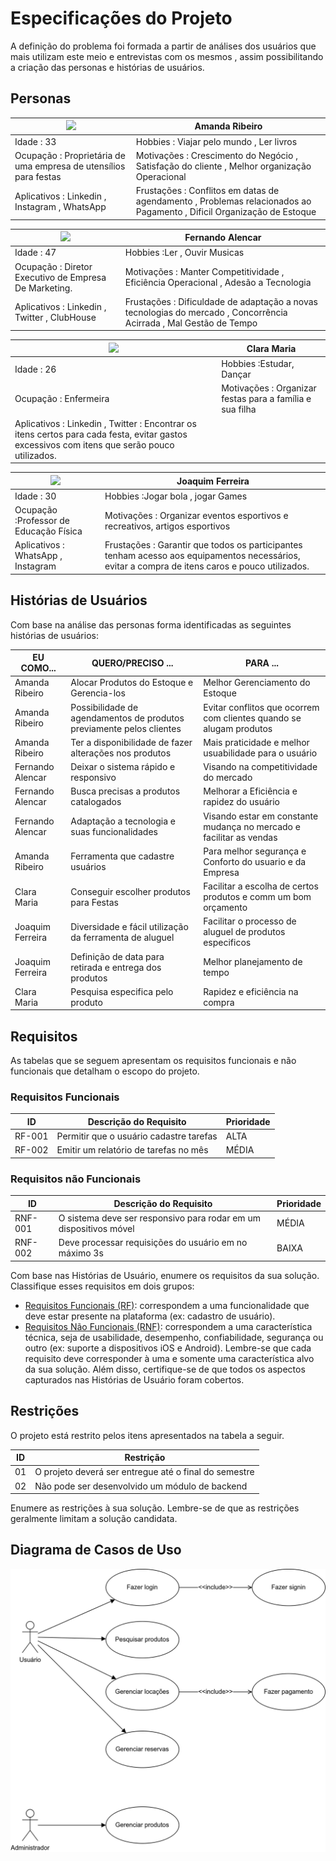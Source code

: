 # Especificações do Projeto

A definição do problema foi formada a partir de análises dos usuários que mais utilizam este meio e entrevistas com os mesmos , assim possibilitando a criação das personas e histórias de usuários.

## Personas

| <image src="https://github.com/ICEI-PUC-Minas-PMV-ADS/pmv-ads-2023-2-e2-proj-int-t3-2023-e2-g2/blob/Rafael0608-patch-1/docs/img/Persona%202.jpg?raw=true"> | Amanda Ribeiro                                                                                                        |
| ---------------------------------------------------------------------------------------------------------------------------------------------------------- | --------------------------------------------------------------------------------------------------------------------- |
| Idade : 33                                                                                                                                                 | Hobbies : Viajar pelo mundo , Ler livros                                                                              |
| Ocupação : Proprietária de uma empresa de utensílios para festas                                                                                           | Motivações : Crescimento do Negócio , Satisfação do cliente , Melhor organização Operacional                          |
| Aplicativos : Linkedin , Instagram , WhatsApp                                                                                                              | Frustações : Conflitos em datas de agendamento , Problemas relacionados ao Pagamento , Dificil Organização de Estoque |

| <image src="https://github.com/ICEI-PUC-Minas-PMV-ADS/pmv-ads-2023-2-e2-proj-int-t3-2023-e2-g2/blob/Rafael0608-patch-1/docs/img/Persona%201.jpg?raw=true"> | Fernando Alencar                                                                                                   |
| ---------------------------------------------------------------------------------------------------------------------------------------------------------- | ------------------------------------------------------------------------------------------------------------------ |
| Idade : 47                                                                                                                                                 | Hobbies :Ler , Ouvir Musicas                                                                                       |
| Ocupação : Diretor Executivo de Empresa De Marketing.                                                                                                      | Motivações : Manter Competitividade , Eficiência Operacional , Adesão a Tecnologia                                 |
| Aplicativos : Linkedin , Twitter , ClubHouse                                                                                                               | Frustações : Dificuldade de adaptação a novas tecnologias do mercado , Concorrência Acirrada , Mal Gestão de Tempo |

| <image src="https://github.com/ICEI-PUC-Minas-PMV-ADS/pmv-ads-2023-2-e2-proj-int-t3-2023-e2-g2/blob/Rafael0608-patch-3/docs/img/Enfermeira%20persona.jpg?raw=true"> | Clara Maria                                              |
| ------------------------------------------------------------------------------------------------------------------------------------------------------------------- | -------------------------------------------------------- |
| Idade : 26                                                                                                                                                          | Hobbies :Estudar, Dançar                                 |
| Ocupação : Enfermeira                                                                                                                                               | Motivações : Organizar festas para a família e sua filha |
| Aplicativos : Linkedin , Twitter : Encontrar os itens certos para cada festa, evitar gastos excessivos com itens que serão pouco utilizados.                        |

| <image src="https://github.com/ICEI-PUC-Minas-PMV-ADS/pmv-ads-2023-2-e2-proj-int-t3-2023-e2-g2/blob/Rafael0608-patch-3/docs/img/Ed%20fisica%20Persona.jpg?raw=true"> | Joaquim Ferreira                                                                                                                                |
| -------------------------------------------------------------------------------------------------------------------------------------------------------------------- | ----------------------------------------------------------------------------------------------------------------------------------------------- |
| Idade : 30                                                                                                                                                           | Hobbies :Jogar bola , jogar Games                                                                                                               |
| Ocupação :Professor de Educação Física                                                                                                                               | Motivações : Organizar eventos esportivos e recreativos, artigos esportivos                                                                     |
| Aplicativos : WhatsApp , Instagram                                                                                                                                   | Frustações : Garantir que todos os participantes tenham acesso aos equipamentos necessários, evitar a compra de itens caros e pouco utilizados. |

## Histórias de Usuários

Com base na análise das personas forma identificadas as seguintes histórias de usuários:

| EU COMO...       | QUERO/PRECISO ...                                                    | PARA ...                                                            |
| ---------------- | -------------------------------------------------------------------- | ------------------------------------------------------------------- |
| Amanda Ribeiro   | Alocar Produtos do Estoque e Gerencia-los                            | Melhor Gerenciamento do Estoque                                     |
| Amanda Ribeiro   | Possibilidade de agendamentos de produtos previamente pelos clientes | Evitar conflitos que ocorrem com clientes quando se alugam produtos |
| Amanda Ribeiro   | Ter a disponibilidade de fazer alterações nos produtos               | Mais praticidade e melhor usuabilidade para o usuário               |
| Fernando Alencar | Deixar o sistema rápido e responsivo                                 | Visando na competitividade do mercado                               |
| Fernando Alencar | Busca precisas a produtos catalogados                                | Melhorar a Eficiência e rapidez do usuário                          |
| Fernando Alencar | Adaptação a tecnologia e suas funcionalidades                        | Visando estar em constante mudança no mercado e facilitar as vendas |
| Amanda Ribeiro   | Ferramenta que cadastre usuários                                     | Para melhor segurança e Conforto do usuario e da Empresa            |
| Clara Maria      | Conseguir escolher produtos para Festas                              | Facilitar a escolha de certos produtos e comm um bom orçamento      |
| Joaquim Ferreira | Diversidade e fácil utilização da ferramenta de aluguel              | Facilitar o processo de aluguel de produtos especificos             |
| Joaquim Ferreira | Definição de data para retirada e entrega dos produtos               | Melhor planejamento de tempo                                        |
| Clara Maria      | Pesquisa especifica pelo produto                                     | Rapidez e eficiência na compra                                      |

## Requisitos

As tabelas que se seguem apresentam os requisitos funcionais e não funcionais que detalham o escopo do projeto.

### Requisitos Funcionais

| ID     | Descrição do Requisito                  | Prioridade |
| ------ | --------------------------------------- | ---------- |
| RF-001 | Permitir que o usuário cadastre tarefas | ALTA       |
| RF-002 | Emitir um relatório de tarefas no mês   | MÉDIA      |

### Requisitos não Funcionais

| ID      | Descrição do Requisito                                            | Prioridade |
| ------- | ----------------------------------------------------------------- | ---------- |
| RNF-001 | O sistema deve ser responsivo para rodar em um dispositivos móvel | MÉDIA      |
| RNF-002 | Deve processar requisições do usuário em no máximo 3s             | BAIXA      |

Com base nas Histórias de Usuário, enumere os requisitos da sua solução. Classifique esses requisitos em dois grupos:

- [Requisitos Funcionais
  (RF)](https://pt.wikipedia.org/wiki/Requisito_funcional):
  correspondem a uma funcionalidade que deve estar presente na
  plataforma (ex: cadastro de usuário).
- [Requisitos Não Funcionais
  (RNF)](https://pt.wikipedia.org/wiki/Requisito_n%C3%A3o_funcional):
  correspondem a uma característica técnica, seja de usabilidade,
  desempenho, confiabilidade, segurança ou outro (ex: suporte a
  dispositivos iOS e Android).
  Lembre-se que cada requisito deve corresponder à uma e somente uma
  característica alvo da sua solução. Além disso, certifique-se de que
  todos os aspectos capturados nas Histórias de Usuário foram cobertos.

## Restrições

O projeto está restrito pelos itens apresentados na tabela a seguir.

| ID  | Restrição                                             |
| --- | ----------------------------------------------------- |
| 01  | O projeto deverá ser entregue até o final do semestre |
| 02  | Não pode ser desenvolvido um módulo de backend        |

Enumere as restrições à sua solução. Lembre-se de que as restrições geralmente limitam a solução candidata.

## Diagrama de Casos de Uso

![Diagrama de casos de uso](img/diagrama-casos-de-uso.png)
